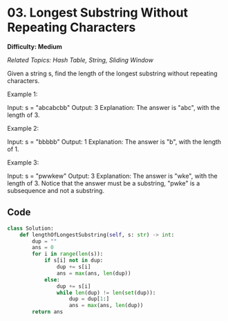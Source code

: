 # 03. Longest Substring Without Repeating Characters

**Difficulty: Medium**

*Related Topics: Hash Table, String, Sliding Window*

Given a string s, find the length of the longest substring without repeating characters.

Example 1:

Input: s = "abcabcbb"
Output: 3
Explanation: The answer is "abc", with the length of 3.

Example 2:

Input: s = "bbbbb"
Output: 1
Explanation: The answer is "b", with the length of 1.

Example 3:

Input: s = "pwwkew"
Output: 3
Explanation: The answer is "wke", with the length of 3.
Notice that the answer must be a substring, "pwke" is a subsequence and not a substring.

## Code

```python
class Solution:
    def lengthOfLongestSubstring(self, s: str) -> int:
        dup = ""
        ans = 0
        for i in range(len(s)):
            if s[i] not in dup:
                dup += s[i]
                ans = max(ans, len(dup))
            else:
                dup += s[i]
                while len(dup) != len(set(dup)):
                    dup = dup[1:]
                    ans = max(ans, len(dup))
        return ans
```
